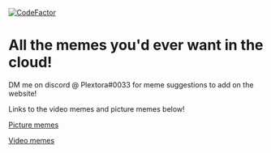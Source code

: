 [![CodeFactor](https://www.codefactor.io/repository/github/plextora/meme-cloud-save/badge)](https://www.codefactor.io/repository/github/plextora/meme-cloud-save)

All the memes you'd ever want in the cloud!
===========================================
DM me on discord @ Plextora#0033 for meme suggestions to add on the website!

Links to the video memes and picture memes below!

[Picture memes](https://plextora.github.io/meme-cloud-save/pictures.html)

[Video memes](https://plextora.github.io/meme-cloud-save/videos.html)
